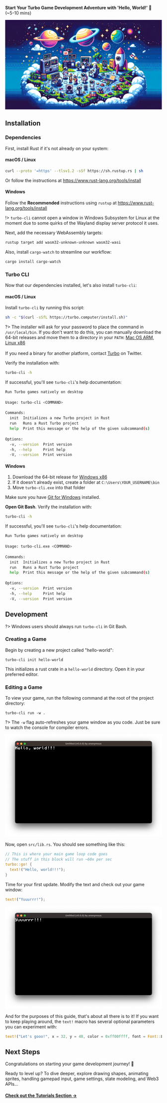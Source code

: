 **Start Your Turbo Game Development Adventure with 'Hello, World!' 🚀** (~5-10 mins)

![Quick Start Banner](_media/quick-start-banner.webp)

## Installation

### Dependencies

First, install Rust if it's not already on your system:

<!-- tabs:start -->

#### **macOS / Linux**

```bash
curl --proto '=https' --tlsv1.2 -sSf https://sh.rustup.rs | sh
```

Or follow the instructions at https://www.rust-lang.org/tools/install

#### **Windows**

Follow the **Recommended** instructions using `rustup` at https://www.rust-lang.org/tools/install

!> `turbo-cli` cannot open a window in Windows Subsystem for Linux at the moment due to some quirks of the Wayland display server protocol it uses.

<!-- tabs:end -->

Next, add the necessary WebAssembly targets:

```bash
rustup target add wasm32-unknown-unknown wasm32-wasi
```

Also, install `cargo-watch` to streamline our workflow:

```bash
cargo install cargo-watch
```

### Turbo CLI

Now that our dependencies installed, let's also install `turbo-cli`:

<!-- tabs:start -->

#### **macOS / Linux**

Install `turbo-cli` by running this script:

```bash
sh -c "$(curl -sSfL https://turbo.computer/install.sh)"
```

?> The installer will ask for your password to place the command in `/usr/local/bin`. If you don't want to do this, you can manually download the 64-bit releases and move them to a directory in your `PATH`: [Mac OS ARM](https://turbo.computer/bin/aarch64-apple-darwin/turbo-cli), [Linux x86](https://turbo.computer/bin/x86_64-unknown-linux-gnu/turbo-cli)
<br /><br />
If you need a binary for another platform, contact [Turbo](https://twitter.com/makegamesfast) on Twitter.

Verify the installation with:

```bash
turbo-cli -h
```

If successful, you'll see `turbo-cli`'s help documentation:

```bash
Run Turbo games natively on desktop

Usage: turbo-cli <COMMAND>

Commands:
  init  Initializes a new Turbo project in Rust
  run   Runs a Rust Turbo project
  help  Print this message or the help of the given subcommand(s)

Options:
  -v, --version  Print version
  -h, --help     Print help
  -V, --version  Print version
```

#### **Windows**

1. Download the 64-bit release for [Windows x86](https://turbo.computer/bin/x86_64-pc-windows-msvc/turbo-cli.exe.zip)
2. If it doesn't already exist, create a folder at `C:\Users\YOUR_USERNAME\bin`
3. Move `turbo-cli.exe` into that folder

Make sure you have [Git for Windows](https://git-scm.com/download/win) installed.

**Open Git Bash**. Verify the installation with:

```bash
turbo-cli -h
```

If successful, you'll see `turbo-cli`'s help documentation:

```bash
Run Turbo games natively on desktop

Usage: turbo-cli.exe <COMMAND>

Commands:
  init  Initializes a new Turbo project in Rust
  run   Runs a Rust Turbo project
  help  Print this message or the help of the given subcommand(s)

Options:
  -v, --version  Print version
  -h, --help     Print help
  -V, --version  Print version
```

<!-- tabs:end -->



## Development

?> Windows users should always run `turbo-cli` in Git Bash.

### Creating a Game

Begin by creating a new project called "hello-world":

```
turbo-cli init hello-world
```

This initializes a rust crate in a `hello-world` directory. Open it in your preferred editor.


### Editing a Game

To view your game, run the following command at the root of the project directory:

```
turbo-cli run -w .
```
?> The `-w` flag auto-refreshes your game window as you code. Just be sure to watch the console for compiler errors.


![Turbo game window with the text "Hello, world!!!"](_media/hello-world.png)

Now, open `src/lib.rs`. You should see something like this:

```rust
// This is where your main game loop code goes
// The stuff in this block will run ~60x per sec
turbo::go! {
  text!("Hello, world!!!");
}
```

Time for your first update. Modify the text and check out your game window:

```rust
text!("Yuuurrr!");
```

![Turbo game window with the text "yuuurrr!!!"](_media/yuuurrr.png)


And for the purposes of this guide, that's about all there is to it! If you want to keep playing around, the `text!` macro has several optional parameters you can experiment with:

```rust
text!("Let's gooo!", x = 32, y = 48, color = 0xff00ffff, font = Font::L);
```

## Next Steps

Congratulations on starting your game development journey! 🎉

Ready to level up? To dive deeper, explore drawing shapes, animating sprites, handling gamepad input, game settings, state modeling, and Web3 APIs...

#### [Check out the Tutorials Section &rarr;](/tutorials)

<br />